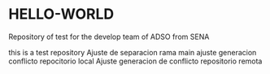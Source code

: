 # HELLO-WORLD
Repository of test for the develop team of ADSO from SENA


this is a test repository
Ajuste de separacion rama main
ajuste generacion conflicto repocitorio local
Ajuste generacion de conflicto repositorio remota
